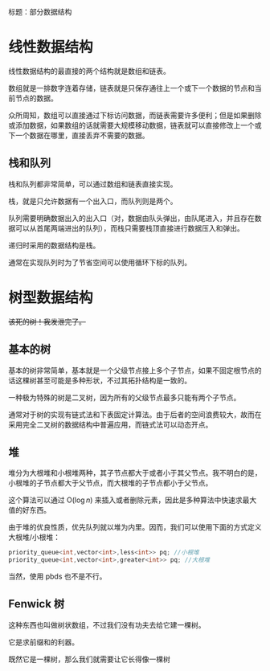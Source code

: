 标题：部分数据结构

# 线性数据结构

线性数据结构的最直接的两个结构就是数组和链表。

数组就是一排数字连着存储，链表就是只保存通往上一个或下一个数据的节点和当前节点的数据。

众所周知，数组可以直接通过下标访问数据，而链表需要许多便利；但是如果删除或添加数据，如果数组的话就需要大规模移动数据，链表就可以直接修改上一个或下一个数据在哪里，直接丢弃不需要的数据。

## 栈和队列

栈和队列都非常简单，可以通过数组和链表直接实现。

栈，就是只允许数据有一个出入口，而队列则是两个。

队列需要明确数据出入的出入口（对，数据由队头弹出，由队尾进入，并且存在数据可以从首尾两端进出的队列），而栈只需要栈顶直接进行数据压入和弹出。

递归时采用的数据结构是栈。

通常在实现队列时为了节省空间可以使用循环下标的队列。

# 树型数据结构

~~该死的树！我发泄完了。~~

## 基本的树

基本的树非常简单，基本就是一个父级节点接上多个子节点，如果不固定根节点的话这棵树甚至可能是多种形状，不过其拓扑结构是一致的。

一种极为特殊的树是二叉树，因为所有的父级节点最多只能有两个子节点。

通常对于树的实现有链式法和下表固定计算法。由于后者的空间浪费较大，故而在采用完全二叉树的数据结构中普遍应用，而链式法可以动态开点。

## 堆

堆分为大根堆和小根堆两种，其子节点都大于或者小于其父节点。我不明白的是，小根堆的子节点都大于父节点，而大根堆的子节点都小于父节点。

这个算法可以通过 $\mathrm O(\log n)$ 来插入或者删除元素，因此是多种算法中快速求最大值的好东西。

由于堆的优良性质，优先队列就以堆为内里。因而，我们可以使用下面的方式定义大根堆/小根堆：

```cpp
priority_queue<int,vector<int>,less<int>> pq; //小根堆
priority_queue<int,vector<int>,greater<int>> pq; //大根堆
```

当然，使用 pbds 也不是不行。

## Fenwick 树

这种东西也叫做树状数组，不过我们没有功夫去给它建一棵树。

它是求前缀和的利器。

既然它是一棵树，那么我们就需要让它长得像一棵树